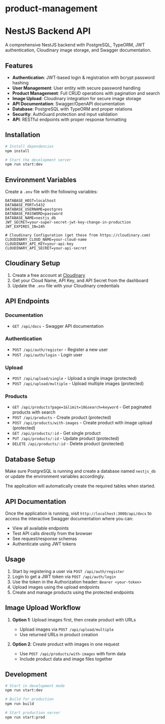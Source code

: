 # product-management
# NestJS Backend API

A comprehensive NestJS backend with PostgreSQL, TypeORM, JWT authentication, Cloudinary image storage, and Swagger documentation.

## Features

- **Authentication**: JWT-based login & registration with bcrypt password hashing
- **User Management**: User entity with secure password handling
- **Product Management**: Full CRUD operations with pagination and search
- **Image Upload**: Cloudinary integration for secure image storage
- **API Documentation**: Swagger/OpenAPI documentation
- **Database**: PostgreSQL with TypeORM and proper relations
- **Security**: AuthGuard protection and input validation
- **API**: RESTful endpoints with proper response formatting

## Installation

```bash
# Install dependencies
npm install

# Start the development server
npm run start:dev
```

## Environment Variables

Create a `.env` file with the following variables:

```
DATABASE_HOST=localhost
DATABASE_PORT=5432
DATABASE_USERNAME=postgres
DATABASE_PASSWORD=password
DATABASE_NAME=nestjs_db
JWT_SECRET=your-super-secret-jwt-key-change-in-production
JWT_EXPIRES_IN=24h

# Cloudinary Configuration (get these from https://cloudinary.com)
CLOUDINARY_CLOUD_NAME=your-cloud-name
CLOUDINARY_API_KEY=your-api-key
CLOUDINARY_API_SECRET=your-api-secret
```

## Cloudinary Setup

1. Create a free account at [Cloudinary](https://cloudinary.com)
2. Get your Cloud Name, API Key, and API Secret from the dashboard
3. Update the `.env` file with your Cloudinary credentials

## API Endpoints

### Documentation
- `GET /api/docs` - Swagger API documentation

### Authentication
- `POST /api/auth/register` - Register a new user
- `POST /api/auth/login` - Login user

### Upload
- `POST /api/upload/single` - Upload a single image (protected)
- `POST /api/upload/multiple` - Upload multiple images (protected)

### Products
- `GET /api/products?page=1&limit=10&search=keyword` - Get paginated products with search
- `POST /api/products` - Create product (protected)
- `POST /api/products/with-images` - Create product with image upload (protected)
- `GET /api/products/:id` - Get single product
- `PUT /api/products/:id` - Update product (protected)
- `DELETE /api/products/:id` - Delete product (protected)

## Database Setup

Make sure PostgreSQL is running and create a database named `nestjs_db` or update the environment variables accordingly.

The application will automatically create the required tables when started.

## API Documentation

Once the application is running, visit `http://localhost:3000/api/docs` to access the interactive Swagger documentation where you can:

- View all available endpoints
- Test API calls directly from the browser
- See request/response schemas
- Authenticate using JWT tokens

## Usage

1. Start by registering a user via `POST /api/auth/register`
2. Login to get a JWT token via `POST /api/auth/login`
3. Use the token in the Authorization header: `Bearer <your-token>`
4. Upload images using the upload endpoints
5. Create and manage products using the protected endpoints

## Image Upload Workflow

1. **Option 1**: Upload images first, then create product with URLs
   - Upload images via `POST /api/upload/multiple`
   - Use returned URLs in product creation

2. **Option 2**: Create product with images in one request
   - Use `POST /api/products/with-images` with form data
   - Include product data and image files together

## Development

```bash
# Start in development mode
npm run start:dev

# Build for production
npm run build

# Start production server
npm run start:prod
```


